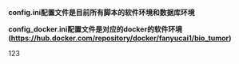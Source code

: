 **config.ini配置文件是目前所有脚本的软件环境和数据库环境**

**config_docker.ini配置文件是对应的docker的软件环境(https://hub.docker.com/repository/docker/fanyucai1/bio_tumor)**

123